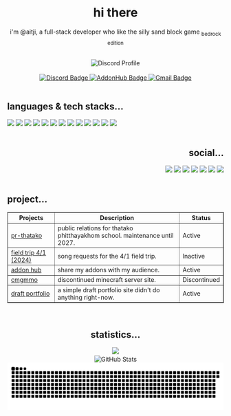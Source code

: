 <div align="center">
  <h1>hi there</h1>
  <p>i'm @aitji, a full-stack developer who like the silly sand block game <sub>bedrock edition</sub></p>
</div>

<br>

<div align="center">
  <picture>
    <!-- <source
      media="(prefers-color-scheme: dark)"
      srcset="https://lanyard.cnrad.dev/api/660742557009051659?showDisplayName=true&theme=&idleMessage=i'm%20offline%20rn%20swrry!&bg=2c0505&borderRadius=8px">
    <source
      media="(prefers-color-scheme: light)"
      srcset="https://lanyard.cnrad.dev/api/660742557009051659?showDisplayName=true&theme=&idleMessage=i'm%20offline%20rn%20swrry!&bg=800080&borderRadius=8px"> -->
    <img
      alt="Discord Profile"
      src="https://lanyard.cnrad.dev/api/660742557009051659?showDisplayName=true&theme=&idleMessage=i'm%20offline%20rn%20swrry!&bg=2c0505&borderRadius=8px">
  </picture>
</div>

<br>

<div align="center">
  <!-- Discord Badge -->
  <a href="https://discord.gg/NVYrkFWrQh">
    <picture>
      <!-- <source
        media="(prefers-color-scheme: dark)"
        srcset="https://img.shields.io/discord/1112527603698511942.svg?style=flat&label=@aitji&logo=discord&logoColor=ffffff&color=2c0101&labelColor=571f1f">
      <source
        media="(prefers-color-scheme: light)"
        srcset="https://img.shields.io/discord/1112527603698511942.svg?style=flat&label=@aitji&logo=discord&logoColor=610761&color=800080&labelColor=ffffff"> -->
      <img
        alt="Discord Badge"
        src="https://img.shields.io/discord/1112527603698511942.svg?style=flat&label=@aitji&logo=discord&logoColor=ffffff&color=2c0101&labelColor=571f1f">
    </picture>
  </a>

  <!-- Addonhub Badge -->
  <a href="https://addonhub.online/">
    <picture>
      <!-- <source
        media="(prefers-color-scheme: dark)"
        srcset="https://img.shields.io/badge/addonhub.online-2c0101?style=flat&label=Host&logo=website&logoColor=ffffff&color=2c0101&labelColor=571f1f">
      <source
        media="(prefers-color-scheme: light)"
        srcset="https://img.shields.io/badge/addonhub.online-2c0101?style=flat&label=Host&logo=website&logoColor=610761&color=800080&labelColor=ffffff"> -->
      <img
        alt="AddonHub Badge"
        src="https://img.shields.io/badge/addonhub.online-2c0101?style=flat&label=Host&logo=website&logoColor=ffffff&color=2c0101&labelColor=571f1f">
    </picture>
  </a>

  <!-- Gmail Badge -->
  <a href="mailto:ait.suriya@gmail.com">
    <picture>
      <!-- <source
        media="(prefers-color-scheme: dark)"
        srcset="https://img.shields.io/badge/ait.suriya@gmail.com-2c0101?style=flat&label=Gmail&logo=gmail&logoColor=ffffff&color=2c0101&labelColor=571f1f">
      <source
        media="(prefers-color-scheme: light)"
        srcset="https://img.shields.io/badge/ait.suriya@gmail.com-4c89f0?style=flat&label=Gmail&logo=gmail&logoColor=610761&color=800080&labelColor=ffffff"> -->
      <img
        alt="Gmail Badge"
        src="https://img.shields.io/badge/ait.suriya@gmail.com-2c0101?style=flat&label=Gmail&logo=gmail&logoColor=ffffff&color=2c0101&labelColor=571f1f">
    </picture>
  </a>
</div>

<br>

<div align="left">
  <h2>languages & tech stacks...</h2>
  <div>
    <a href="#"><img src="https://img.shields.io/badge/html-%23E34F26.svg?style=flat&logo=html5&logoColor=white"></a>
    <a href="#"><img src="https://img.shields.io/badge/css-%231572B6.svg?style=flat&logo=css3&logoColor=white"></a>
    <a href="#"><img src="https://img.shields.io/badge/bootstrap-%23563D7C.svg?style=flat&logo=bootstrap&logoColor=white"></a>
    <a href="#"><img src="https://img.shields.io/badge/javaScript-%23323330.svg?style=flat&logo=javascript&logoColor=%23F7DF1E"></a>
    <a href="#"><img src="https://img.shields.io/badge/typeScript-%23007ACC.svg?style=flat&logo=typescript&logoColor=white"></a>
    <a href="#"><img src="https://img.shields.io/badge/python-3670A0?style=flat&logo=python&logoColor=ffdd54"></a>
    <a href="#"><img src="https://img.shields.io/badge/PHP-%23777BB4.svg?style=flat&logo=php&logoColor=white"></a>
    <a href="#"><img src="https://img.shields.io/badge/node.js-6DA55F?style=flat&logo=node.js&logoColor=white"></a>
    <a href="#"><img src="https://img.shields.io/badge/markdown-%23000000.svg?style=flat&logo=markdown&logoColor=white"></a>
    <a href="#"><img src="https://img.shields.io/badge/powerShell-%235391FE.svg?style=flat&logo=powershell&logoColor=white"></a>
    <a href="#"><img src="https://img.shields.io/badge/bash-%23121011.svg?style=flat&logo=gnu-bash&logoColor=white"></a>
    <a href="#"><img src="https://img.shields.io/badge/github-%23121011.svg?style=flat&logo=github&logoColor=white"></a>
    <a href="#"><img src="https://custom-icon-badges.demolab.com/badge/visual%20studio%20code-0078d7.svg?logo=vsc&logoColor=white"></a>
  </div>
</div>

<br>

<div align="right">
  <h2>social...</h2>
  <a href="https://www.youtube.com/@aitji."><img src="https://img.shields.io/badge/youTube-%23e8273d.svg?style=flat&logo=youtube&logoColor=white"></a>
  <a href="https://discord.com/users/660742557009051659"><img src="https://img.shields.io/badge/discord-%237289DA.svg?style=flat&logo=discord&logoColor=white"></a>
  <a href="https://github.com/aitji"><img src="https://img.shields.io/badge/github-%23121011.svg?style=flat&logo=github&logoColor=white"></a>
  <a href="https://www.linkedin.com/in/aitji/"><img src="https://custom-icon-badges.demolab.com/badge/linkedin-0A66C2?logo=linkedin-white&logoColor=fff"></a>
  <a href="https://twitch.tv/aitji"><img src="https://img.shields.io/badge/twitch-%239146FF.svg?logo=Twitch&logoColor=white"></a>
  <a href="https://x.com/aitji_"><img src="https://img.shields.io/badge/X-%23000000.svg?logo=X&logoColor=white"></a>
  <a href="https://www.reddit.com/user/aitji"><img src="https://img.shields.io/badge/reddit-%23FF4500.svg?logo=reddit&logoColor=white"></a>
</div>

<br>

<div align="left">
  <h2>project...</h2>
  <table border="1" cellpadding="8" cellspacing="0" style="border-collapse: collapse;">
    <thead>
      <tr>
        <th>Projects</th>
        <th>Description</th>
        <th>Status</th>
      </tr>
    </thead>
    <tbody>
      <tr>
        <td><a href="https://tpform.vercel.app/">pr-thatako</a></td>
        <td>public relations for thatako phitthayakhom school. maintenance until 2027.</td>
        <td>Active</td>
      </tr>
      <tr>
        <td><a href="#">field trip 4/1 (2024)</a></td>
        <td>song requests for the 4/1 field trip.</td>
        <td>Inactive</td>
      </tr>
      <tr>
        <td><a href="https://addonhub.online/">addon hub</a></td>
        <td>share my addons with my audience.</td>
        <td>Active</td>
      </tr>
      <tr>
        <td><a href="https://cmgmmo.vercel.app/">cmgmmo</a></td>
        <td>discontinued minecraft server site.</td>
        <td>Discontinued</td>
      </tr>
      <tr>
        <td><a href="https://addonhub.online/aitji">draft portfolio</a></td>
        <td>a simple draft portfolio site didn't do anything right-now.</td>
        <td>Active</td>
      </tr>
    </tbody>
  </table>
</div>

<br>

<div align="center">
  <h2>statistics...</h2>
  <img src="https://count.getloli.com/@aitji?name=aitji&theme=rule34&padding=7&offset=0&align=center&scale=1.5&pixelated=1&darkmode=auto"><br> <!-- o.O nothing to see here -->
  <div>
    <picture>
      <source
      media="(prefers-color-scheme: dark)"
      srcset="https://github-readme-stats.vercel.app/api?username=aitji&show_icons=true&theme=dracula">
      <source
      media="(prefers-color-scheme: light)"
      srcset="https://github-readme-stats.vercel.app/api?username=aitji&show_icons=true&theme=default">
      <img
      alt="GitHub Stats"
      src="https://github-readme-stats.vercel.app/api?username=aitji&show_icons=true&theme=default">
    </picture>
  </div>
</div>

<picture>
  <source media="(prefers-color-scheme: dark)" srcset="https://raw.githubusercontent.com/aitji/aitji/output/github-snake-dark.svg" />
  <source media="(prefers-color-scheme: light)" srcset="https://raw.githubusercontent.com/aitji/aitji/output/github-snake.svg" />
  <img alt="github-snake" src="https://raw.githubusercontent.com/aitji/aitji/output/github-snake.svg" />
</picture>
